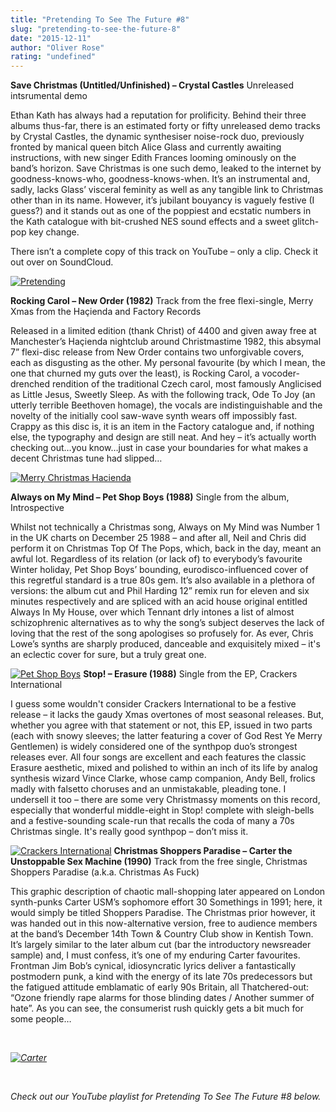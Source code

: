 ```yaml
---
title: "Pretending To See The Future #8"
slug: "pretending-to-see-the-future-8"
date: "2015-12-11"
author: "Oliver Rose"
rating: "undefined"
---
```


**Save Christmas (Untitled/Unfinished) – Crystal Castles** Unreleased intsrumental demo

Ethan Kath has always had a reputation for prolificity. Behind their three albums thus-far, there is an estimated forty or fifty unreleased demo tracks by Crystal Castles, the dynamic synthesiser noise-rock duo, previously fronted by manical queen bitch Alice Glass and currently awaiting instructions, with new singer Edith Frances looming ominously on the band’s horizon. Save Christmas is one such demo, leaked to the internet by goodness-knows-who, goodness-knows-when. It’s an instrumental and, sadly, lacks Glass’ visceral feminity as well as any tangible link to Christmas other than in its name. However, it’s jubilant bouyancy is vaguely festive (I guess?) and it stands out as one of the poppiest and ecstatic numbers in the Kath catalogue with bit-crushed NES sound effects and a sweet glitch-pop key change.

There isn’t a complete copy of this track on YouTube – only a clip. Check it out over on SoundCloud.

[![Pretending](http://pearshapedexeter.com/wp-content/uploads/2015/12/Pretending.jpg)](http://pearshapedexeter.com/wp-content/uploads/2015/12/Pretending.jpg)

**Rocking Carol – New Order (1982)** Track from the free flexi-single, Merry Xmas from the Haçienda and Factory Records

Released in a limited edition (thank Christ) of 4400 and given away free at Manchester’s Haçienda nightclub around Christmastime 1982, this absymal 7” flexi-disc release from New Order contains two unforgivable covers, each as disgusting as the other. My personal favourite (by which I mean, the one that churned my guts over the least), is Rocking Carol, a vocoder-drenched rendition of the traditional Czech carol, most famously Anglicised as Little Jesus, Sweetly Sleep. As with the following track, Ode To Joy (an utterly terrible Beethoven homage), the vocals are indistinguishable and the novelty of the initially cool saw-wave synth wears off impossibly fast. Crappy as this disc is, it is an item in the Factory catalogue and, if nothing else, the typography and design are still neat. And hey – it’s actually worth checking out…you know…just in case your boundaries for what makes a decent Christmas tune had slipped…

[![Merry Christmas Hacienda](http://pearshapedexeter.com/wp-content/uploads/2015/12/Merry-Christmas-Hacienda.jpg)](http://pearshapedexeter.com/wp-content/uploads/2015/12/Merry-Christmas-Hacienda.jpg)

**Always on My Mind – Pet Shop Boys (1988)** Single from the album, Introspective

Whilst not technically a Christmas song, Always on My Mind was Number 1 in the UK charts on December 25 1988 – and after all, Neil and Chris did perform it on Christmas Top Of The Pops, which, back in the day, meant an awful lot. Regardless of its relation (or lack of) to everybody’s favourite Winter holiday, Pet Shop Boys’ bounding, eurodisco-influenced cover of this regretful standard is a true 80s gem. It’s also available in a plethora of versions: the album cut and Phil Harding 12” remix run for eleven and six minutes respectively and are spliced with an acid house original entitled Always In My House, over which Tennant drly intones a list of almost schizophrenic alternatives as to why the song’s subject deserves the lack of loving that the rest of the song apologises so profusely for. As ever, Chris Lowe’s synths are sharply produced, danceable and exquisitely mixed – it's an eclectic cover for sure, but a truly great one.

[![Pet Shop Boys](http://pearshapedexeter.com/wp-content/uploads/2015/12/Pet-Shop-Boys.jpeg)](http://pearshapedexeter.com/wp-content/uploads/2015/12/Pet-Shop-Boys.jpeg) **Stop! – Erasure (1988)** Single from the EP, Crackers International

I guess some wouldn't consider Crackers International to be a festive release – it lacks the gaudy Xmas overtones of most seasonal releases. But, whether you agree with that statement or not, this EP, issued in two parts (each with snowy sleeves; the latter featuring a cover of God Rest Ye Merry Gentlemen) is widely considered one of the synthpop duo’s strongest releases ever. All four songs are excellent and each features the classic Erasure aesthetic, mixed and polished to within an inch of its life by analog synthesis wizard Vince Clarke, whose camp companion, Andy Bell, frolics madly with falsetto choruses and an unmistakable, pleading tone. I undersell it too – there are some very Christmassy moments on this record, especially that wonderful middle-eight in Stop! complete with sleigh-bells and a festive-sounding scale-run that recalls the coda of many a 70s Christmas single. It's really good synthpop – don’t miss it.

[![Crackers International](http://pearshapedexeter.com/wp-content/uploads/2015/12/Crackers-International.jpg)](http://pearshapedexeter.com/wp-content/uploads/2015/12/Crackers-International.jpg) **Christmas Shoppers Paradise – Carter the Unstoppable Sex Machine (1990)** Track from the free single, Christmas Shoppers Paradise (a.k.a. Christmas As Fuck)

This graphic description of chaotic mall-shopping later appeared on London synth-punks Carter USM’s sophomore effort 30 Somethings in 1991; here, it would simply be titled Shoppers Paradise. The Christmas prior however, it was handed out in this now-alternative version, free to audience members at the band’s December 14th Town & Country Club show in Kentish Town. It’s largely similar to the later album cut (bar the introductory newsreader sample) and, I must confess, it’s one of my enduring Carter favourites. Frontman Jim Bob’s cynical, idiosyncratic lyrics deliver a fantastically postmodern punk, a kind with the energy of its late 70s predecessors but the fatigued attitude emblamatic of early 90s Britain, all Thatchered-out: “Ozone friendly rape alarms for those blinding dates / Another summer of hate”. As you can see, the consumerist rush quickly gets a bit much for some people…

 

_[![Carter](http://pearshapedexeter.com/wp-content/uploads/2015/12/Carter.jpg)](http://pearshapedexeter.com/wp-content/uploads/2015/12/Carter.jpg)_

 

_Check out our YouTube playlist for Pretending To See The Future #8 below._
